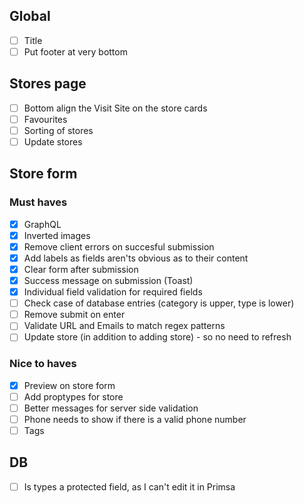 ## Global

- [ ] Title
- [ ] Put footer at very bottom

## Stores page

- [ ] Bottom align the Visit Site on the store cards
- [ ] Favourites
- [ ] Sorting of stores
- [ ] Update stores

## Store form

### Must haves

- [x] GraphQL
- [x] Inverted images
- [x] Remove client errors on succesful submission
- [x] Add labels as fields aren'ts obvious as to their content
- [x] Clear form after submission
- [x] Success message on submission (Toast)
- [x] Individual field validation for required fields
- [ ] Check case of database entries (category is upper, type is lower)
- [ ] Remove submit on enter
- [ ] Validate URL and Emails to match regex patterns
- [ ] Update store (in addition to adding store) - so no need to refresh

### Nice to haves

- [x] Preview on store form
- [ ] Add proptypes for store
- [ ] Better messages for server side validation
- [ ] Phone needs to show if there is a valid phone number
- [ ] Tags

## DB

- [ ] Is types a protected field, as I can't edit it in Primsa
